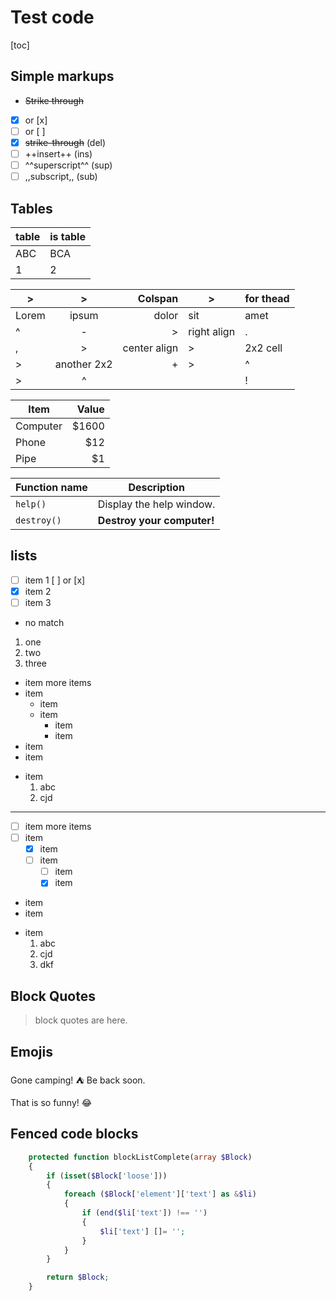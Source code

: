 # Test code

[toc]

## Simple markups

- ~~Strike through~~
- [x] or [x]
- [ ] or [ ]
- [x] ~~strike-through~~ (del)
- [ ] ++insert++ (ins)
- [ ] ^^superscript^^ (sup)
- [ ] ,,subscript,, (sub)

## Tables

| table | is table |
|---|--|
| ABC | BCA |
| 1 | 2 |


| >     | >           |   Colspan    | >           | for thead |
| ----- | :---------: | -----------: | ----------- | --------- |
| Lorem | ipsum       |    dolor     | sit         | amet      |
| ^     | -           |      >       | right align | .         |
| ,     | >           | center align | >           | 2x2 cell  |
| >     | another 2x2 |      +       | >           | ^         |
| >     | ^           |              |             | !         |

| Item      | Value |
| --------- | -----:|
| Computer  | $1600 |
| Phone     |   $12 |
| Pipe      |    $1 |

| Function name | Description                    |
| ------------- | ------------------------------ |
| `help()`      | Display the help window.       |
| `destroy()`   | **Destroy your computer!**     |


## lists

* [ ] item 1 [ ] or [x]
* [x] item 2
* [ ] item 3
* no match

1. one
2. two
3. three

* item
  more items
* item
  - item
  - item
    - item
    - item
* item
* item
- item
  1. abc
  2. cjd

***

* [ ] item
  more items
* [ ] item
  - [x] item
  - [ ] item
    - [ ] item
    - [x] item
* item
* item
- item
  1. abc
  2. cjd
  10. dkf

## Block Quotes

> block quotes
> are here.

## Emojis

Gone camping! :tent: Be back soon.

That is so funny! :joy:

## Fenced code blocks


```php
    protected function blockListComplete(array $Block)
    {
        if (isset($Block['loose']))
        {
            foreach ($Block['element']['text'] as &$li)
            {
                if (end($li['text']) !== '')
                {
                    $li['text'] []= '';
                }
            }
        }

        return $Block;
    }

```

